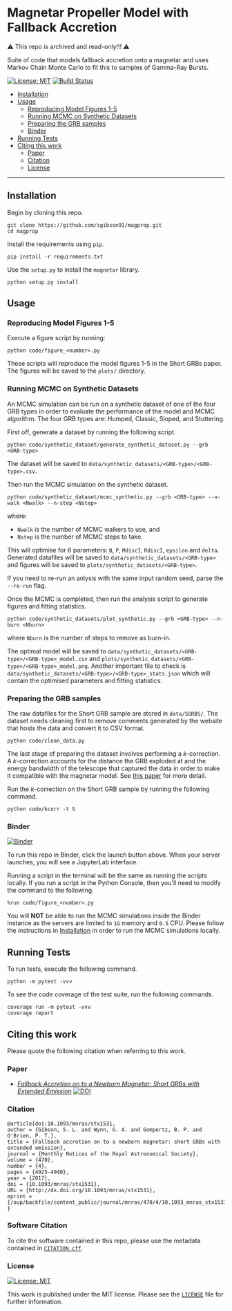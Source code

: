 # Magnetar Propeller Model with Fallback Accretion

:warning: This repo is archived and read-only!!! :warning:

Suite of code that models fallback accretion onto a magnetar and uses Markov Chain Monte Carlo to fit this to samples of Gamma-Ray Bursts.

[![License: MIT](https://img.shields.io/badge/License-MIT-yellow.svg)](https://opensource.org/licenses/MIT) [![Build Status](https://travis-ci.org/sgibson91/magprop.svg?branch=master)](https://travis-ci.org/sgibson91/magprop)

- [Installation](#installation)
- [Usage](#usage)
  - [Reproducing Model Figures 1-5](#reproducing-model-figures-1-5)
  - [Running MCMC on Synthetic Datasets](#running-mcmc-on-synthetic-datasets)
  - [Preparing the GRB samples](#preparing-the-grb-samples)
  - [Binder](#binder)
- [Running Tests](#running-tests)
- [Citing this work](#citing-this-work)
  - [Paper](#paper)
  - [Citation](#citation)
  - [License](#license)

---

## Installation

Begin by cloning this repo.

```
git clone https://github.com/sgibson91/magprop.git
cd magprop
```

Install the requirements using `pip`.

```
pip install -r requirements.txt
```

Use the `setup.py` to install the `magnetar` library.

```
python setup.py install
```

## Usage

### Reproducing Model Figures 1-5

Execute a figure script by running:

```
python code/figure_<number>.py
```

These scripts will reproduce the model figures 1-5 in the Short GRBs paper.
The figures will be saved to the `plots/` directory.

### Running MCMC on Synthetic Datasets

An MCMC simulation can be run on a synthetic dataset of one of the four GRB types in order to evaluate the performance of the model and MCMC algorithm.
The four GRB types are: Humped, Classic, Sloped, and Stuttering.

First off, generate a dataset by running the following script.

```
python code/synthetic_dataset/generate_synthetic_dataset.py --grb <GRB-type>
```

The dataset will be saved to `data/synthetic_datasets/<GRB-type>/<GRB-type>.csv`.

Then run the MCMC simulation on the synthetic dataset.

```
python code/synthetic_dataset/mcmc_synthetic.py --grb <GRB-type> --n-walk <Nwalk> --n-step <Nstep>
```

where:
* `Nwalk` is the number of MCMC walkers to use, and
* `Nstep` is the number of MCMC steps to take.

This will optimise for 6 parameters: `B`, `P`, `MdiscI`, `RdiscI`, `epsilon` and `delta`.
Generated datafiles will be saved to `data/synthetic_datasets/<GRB-type>` and figures will be saved to `plots/synthetic_datasets/<GRB-type>`.

If you need to re-run an anlysis with the same input random seed, parse the `--re-run` flag.

Once the MCMC is completed, then run the analysis script to generate figures and fitting statistics.

```
python code/synthetic_datasets/plot_synthetic.py --grb <GRB-type> --n-burn <Nburn>
```
where `Nburn` is the number of steps to remove as burn-in.

The optimal model will be saved to `data/synthetic_datasets/<GRB-type>/<GRB-type>_model.csv` and `plots/synthetic_datasets/<GRB-type>/<GRB-type>_model.png`.
Another important file to check is `data/synthetic_datasets/<GRB-type>/<GRB-type>_stats.json` which will contain the optimised parameters and fitting statistics.

### Preparing the GRB samples

The raw datafiles for the Short GRB sample are stored in `data/SGRBS/`.
The dataset needs cleaning first to remove comments generated by the website that hosts the data and convert it to CSV format.

```
python code/clean_data.py
```

The last stage of preparing the dataset involves performing a _k_-correction.
A _k_-correction accounts for the distance the GRB exploded at and the energy bandwidth of the telescope that captured the data in order to make it compatible with the magnetar model.
See [this paper](https://iopscience.iop.org/article/10.1086/321093/fulltext/) for more detail.

Run the _k_-correction on the Short GRB sample by running the following command.

```
python code/kcorr -t S
```

### Binder

[![Binder](https://mybinder.org/badge_logo.svg)](https://mybinder.org/v2/gh/sgibson91/magprop/master?urlpath=lab)

To run this repo in Binder, click the launch button above.
When your server launches, you will see a JupyterLab interface.

Running a script in the terminal will be the same as running the scripts locally.
If you run a script in the Python Console, then you'll need to modify the command to the following.

```
%run code/figure_<number>.py
```

You will **NOT** be able to run the MCMC simulations inside the Binder instance as the servers are limited to `1G` memory and `0.5` CPU.
Please follow the instructions in [Installation](#installation) in order to run the MCMC simulations locally.

## Running Tests

To run tests, execute the following command.

```
python -m pytest -vvv
```

To see the code coverage of the test suite, run the following commands.

```
coverage run -m pytest -vvv
coverage report
```

## Citing this work

Please quote the following citation when referring to this work.

### Paper

* [*Fallback Accretion on to a Newborn Magnetar: Short GRBs with Extended Emission*](https://arxiv.org/abs/1706.04802) [![DOI](https://img.shields.io/badge/DOI-10.1093%2Fmnras%2Fstx1531-blue.svg)](https://doi.org/10.1093/mnras/stx1531)

### Citation

```
@article{doi:10.1093/mnras/stx1531,
author = {Gibson, S. L. and Wynn, G. A. and Gompertz, B. P. and O'Brien, P. T.},
title = {Fallback accretion on to a newborn magnetar: short GRBs with extended emission},
journal = {Monthly Notices of the Royal Astronomical Society},
volume = {470},
number = {4},
pages = {4925-4940},
year = {2017},
doi = {10.1093/mnras/stx1531},
URL = {http://dx.doi.org/10.1093/mnras/stx1531},
eprint = {/oup/backfile/content_public/journal/mnras/470/4/10.1093_mnras_stx1531/1/stx1531.pdf}
}
```

### Software Citation

To cite the software contained in this repo, please use the metadata contained in [`CITATION.cff`](./CITATION.cff).

### License

[![License: MIT](https://img.shields.io/badge/License-MIT-yellow.svg)](https://opensource.org/licenses/MIT)

This work is published under the MIT license.
Please see the [`LICENSE`](./LICENSE) file for further information.
